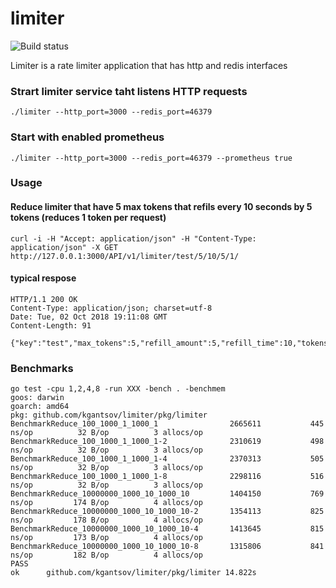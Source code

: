 # limiter

![Build status](http://thekoss.ml:8000/api/badges/kgantsov/limiter/status.svg) 

Limiter is a rate limiter application that has http and redis interfaces


### Strart limiter service taht listens HTTP requests

    ./limiter --http_port=3000 --redis_port=46379

### Start with enabled prometheus

    ./limiter --http_port=3000 --redis_port=46379 --prometheus true


### Usage

#### Reduce limiter that have 5 max tokens that refils every 10 seconds by 5 tokens (reduces 1 token per request)
    curl -i -H "Accept: application/json" -H "Content-Type: application/json" -X GET http://127.0.0.1:3000/API/v1/limiter/test/5/10/5/1/

#### typical respose

    HTTP/1.1 200 OK
    Content-Type: application/json; charset=utf-8
    Date: Tue, 02 Oct 2018 19:11:08 GMT
    Content-Length: 91

    {"key":"test","max_tokens":5,"refill_amount":5,"refill_time":10,"tokens":1,"tokens_left":4}


### Benchmarks

    go test -cpu 1,2,4,8 -run XXX -bench . -benchmem
    goos: darwin
    goarch: amd64
    pkg: github.com/kgantsov/limiter/pkg/limiter
    BenchmarkReduce_100_1000_1_1000_1            	 2665611	       445 ns/op	      32 B/op	       3 allocs/op
    BenchmarkReduce_100_1000_1_1000_1-2          	 2310619	       498 ns/op	      32 B/op	       3 allocs/op
    BenchmarkReduce_100_1000_1_1000_1-4          	 2370313	       505 ns/op	      32 B/op	       3 allocs/op
    BenchmarkReduce_100_1000_1_1000_1-8          	 2298116	       516 ns/op	      32 B/op	       3 allocs/op
    BenchmarkReduce_10000000_1000_10_1000_10     	 1404150	       769 ns/op	     174 B/op	       4 allocs/op
    BenchmarkReduce_10000000_1000_10_1000_10-2   	 1354113	       825 ns/op	     178 B/op	       4 allocs/op
    BenchmarkReduce_10000000_1000_10_1000_10-4   	 1413645	       815 ns/op	     173 B/op	       4 allocs/op
    BenchmarkReduce_10000000_1000_10_1000_10-8   	 1315806	       841 ns/op	     182 B/op	       4 allocs/op
    PASS
    ok  	github.com/kgantsov/limiter/pkg/limiter	14.822s
